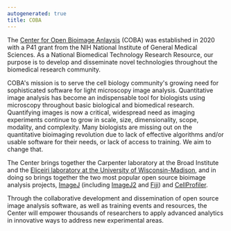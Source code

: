 ```yaml
---
autogenerated: true
title: COBA
---
```


The [Center for Open Bioimage Anlaysis](https://www.openbioimageanalysis.org/) (COBA) was established in 2020 with a P41 grant from the NIH National Institute of General Medical Sciences. As a National Biomedical Technology Research Resource, our purpose is to develop and disseminate novel technologies throughout the biomedical research community.

COBA's mission is to serve the cell biology community's growing need for sophisticated software for light microscopy image analysis. Quantitative image analysis has become an indispensable tool for biologists using microscopy throughout basic biological and biomedical research. Quantifying images is now a critical, widespread need as imaging experiments continue to grow in scale, size, dimensionality, scope, modality, and complexity. Many biologists are missing out on the quantitative bioimaging revolution due to lack of effective algorithms and/or usable software for their needs, or lack of access to training. We aim to change that.

The Center brings together the Carpenter laboratory at the Broad Institute and the [Eliceiri laboratory at the University of Wisconsin-Madison](/orgs/loci), and in doing so brings together the two most popular open source bioimage analysis projects, [ImageJ](/about) (including [ImageJ2](/software/imagej2) and [Fiji](/fiji)) and [CellProfiler](/software/cellprofiler).

Through the collaborative development and dissemination of open source image analysis software, as well as training events and resources, the Center will empower thousands of researchers to apply advanced analytics in innovative ways to address new experimental areas.
